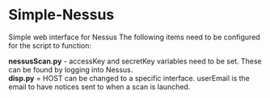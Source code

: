 # Simple-Nessus
Simple web interface for Nessus
The following items need to be configured for the script to function:

<b>nessusScan.py</b> - accessKey and secretKey variables need to be set. These can be found by logging into Nessus.
<br>
<b>disp.py</b> = HOST can be changed to a specific interface. userEmail is the email to have notices sent to when a scan is launched.
